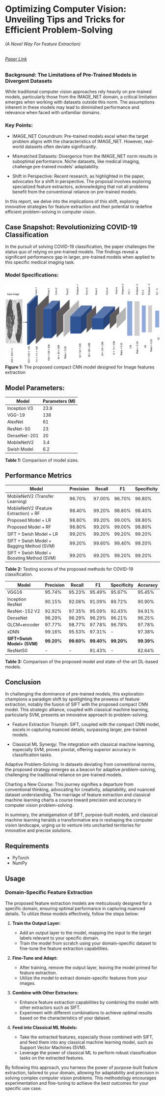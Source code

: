 # Optimizing Computer Vision: Unveiling Tips and Tricks for Efficient Problem-Solving
###### (A Novel Way For Feature Extraction) 
###### [Paper Link](https://www.researchgate.net/publication/369118905_A_hybrid_CNN_and_ensemble_model_for_COVID-19_lung_infection_detection_on_chest_CT_scans)
### Background: The Limitations of Pre-Trained Models in Divergent Datasets 
While traditional computer vision approaches rely heavily on pre-trained models, particularly those from the IMAGE_NET domain, a critical limitation emerges when working with datasets outside this norm. 
The assumptions inherent in these models may lead to diminished performance and relevance when faced with unfamiliar domains. 

### Key Points: 

* IMAGE_NET Conundrum: Pre-trained models excel when the target problem aligns with the characteristics of IMAGE_NET. However, real-world datasets often deviate significantly. 

* Mismatched Datasets: Divergence from the IMAGE_NET norm results in suboptimal performance. Niche datasets, like medical imaging, challenge pre-trained models' adaptability. 

* Shift in Perspective: Recent research, as highlighted in the paper, advocates for a shift in perspective. The proposal involves exploring specialized feature extractors, acknowledging that not all problems benefit from the conventional reliance on pre-trained models. 

In this report, we delve into the implications of this shift, exploring innovative strategies for feature extraction and their potential to redefine efficient problem-solving in computer vision. 

## Case Snapshot: Revolutionizing COVID-19 Classification 

In the pursuit of solving COVID-19 classification, the paper challenges the status quo of relying on pre-trained models. The findings reveal a significant performance gap in larger, pre-trained models when applied to this specific medical imaging task. 

### Model Specifications:  
![Figure 1: The proposed compact CNN model designed for Image features extraction](swish.PNG)
**Figure 1:** The proposed compact CNN model designed for Image features extraction

## Model Parameters: 

| Model        | Parameters (M) |
|--------------| --------------- |
| Inception V3 | 23.9            |
| VGG-19       | 138             |
| AlexNet      | 61              |
| ResNet-50    | 23              |
| DenseNet-201 | 20              |
| MobileNetV2  | 3.4             |
| Swish Model  | 6.2             |
**Table 1:** Comparison of model sizes.



## Performance Metrics

| Model                                         | Precision | Recall | F1      | Specificity |
|-----------------------------------------------| --------- | ------ | ------- | ----------- |
| MobileNetV2 (Transfer Learning)               | 96.70%    | 97.00% | 96.70%  | 96.80%      |
| MobileNetV2 (Feature Extraction) + RF         | 98.40%    | 99.20% | 98.80%  | 98.40%      |
| Proposed Model + LR                           | 98.80%    | 99.20% | 99.00%  | 98.80%      |
| Proposed Model + RF                           | 98.80%    | 99.20% | 99.00%  | 98.80%      |
| SIFT + Swish Model + LR                       | 99.20%    | 99.20% | 99.20%  | 99.20%      |
| SIFT + Swish Model + Bagging Method (SVM)           | 99.20%    | 99.60% | 99.40%  | 99.20%      |
| SIFT + Swish Model + Boosting Method (SVM) | 99.20%    | 99.20% | 99.20%  | 99.20%      |

**Table 2:** Testing scores of the proposed methods for COVID-19 classification.


| Model                          | Precision  | Recall     | F1         | Specificity | Accuracy   |
|--------------------------------|------------|------------|------------|-------------|------------|
| VGG16                          | 95.74%     | 95.23%     | 95.49%     | 95.67%      | 95.45%     |
| Inception ResNet               | 90.15%     | 92.06%     | 91.09%     | 89.72%      | 90.90%     |
| ResNet-152 V2                  | 92.92%     | 97.35%     | 95.09%     | 92.43%      | 94.91%     |
| DenseNet                       | 96.29%     | 96.29%     | 96.29%     | 96.21%      | 96.25%     |
| GLCM+encoder                   | 97.77%     | 98.77%     | 97.78%     | 96.78%      | 97.78%     |
| xDNN                           | 99.16%     | 95.53%     | 97.31%     | -           | 97.38%     |
| **SIFT+Swish Model+ (SVM)** | **99.20%** | **99.60%** | **99.40%** | **99.20%**  | **99.39%** |
| ResNet50                       | -          | -          | 91.43%     | -           | 82.64%     |

**Table 3:** Comparison of the proposed model and state-of-the-art DL-based models.

## Conclusion

In challenging the dominance of pre-trained models, this exploration champions a paradigm shift by spotlighting the prowess of feature extraction, notably the fusion of SIFT with the proposed compact CNN model. This strategic alliance, coupled with classical machine learning, particularly SVM, presents an innovative approach to problem-solving. 



* Feature Extraction Triumph: SIFT, coupled with the compact CNN model, excels in capturing nuanced details, surpassing larger, pre-trained models. 

* Classical ML Synergy: The integration with classical machine learning, especially SVM, proves pivotal, offering superior accuracy in classification tasks. 

Adaptive Problem-Solving: In datasets deviating from conventional norms, the proposed strategy emerges as a beacon for adaptive problem-solving, challenging the traditional reliance on pre-trained models. 

Charting a New Course: This journey signifies a departure from conventional thinking, advocating for creativity, adaptability, and nuanced dataset understanding. The marriage of feature extraction and classical machine learning charts a course toward precision and accuracy in computer vision problem-solving. 

In summary, the amalgamation of SIFT, purpose-built models, and classical machine learning heralds a transformative era in reshaping the computer vision landscape, urging us to venture into uncharted territories for innovative and precise solutions. 

## Requirements 
* PyTorch 
* NumPy

## Usage

### Domain-Specific Feature Extraction

The proposed feature extraction models are meticulously designed for a specific domain, ensuring optimal performance in capturing nuanced details. To utilize these models effectively, follow the steps below:

1. **Train the Output Layer:**
   - Add an output layer to the model, mapping the input to the target labels relevant to your specific domain.
   - Train the model from scratch using your domain-specific dataset to fine-tune the feature extraction capabilities.

2. **Fine-Tune and Adapt:**
   - After training, remove the output layer, leaving the model primed for feature extraction.
   - Utilize the model to extract domain-specific features from your images.

3. **Combine with Other Extractors:**
   - Enhance feature extraction capabilities by combining the model with other extractors such as SIFT.
   - Experiment with different combinations to achieve optimal results based on the characteristics of your dataset.

4. **Feed into Classical ML Models:**
   - Take the extracted features, especially those combined with SIFT, and feed them into any classical machine learning model, such as Support Vector Machines (SVM).
   - Leverage the power of classical ML to perform robust classification tasks on the extracted features.

By following this approach, you harness the power of purpose-built feature extraction, tailored to your domain, allowing for adaptability and precision in solving complex computer vision problems. This methodology encourages experimentation and fine-tuning to achieve the best outcomes for your specific use case.

